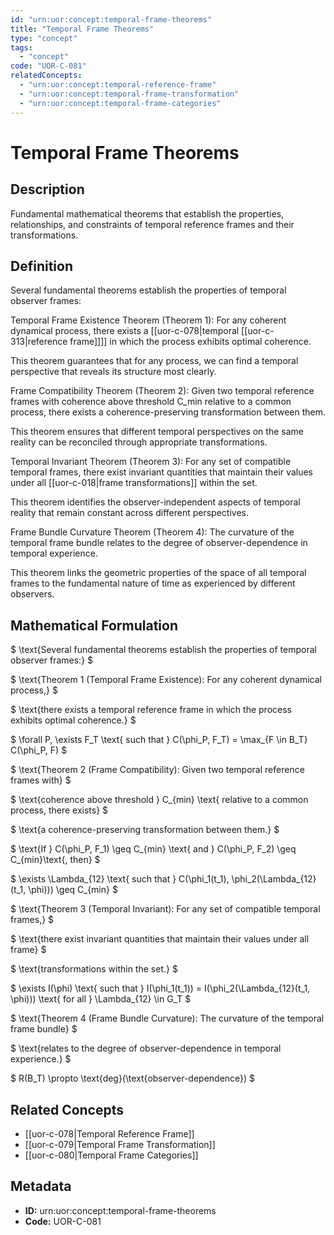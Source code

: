 ```yaml
---
id: "urn:uor:concept:temporal-frame-theorems"
title: "Temporal Frame Theorems"
type: "concept"
tags:
  - "concept"
code: "UOR-C-081"
relatedConcepts:
  - "urn:uor:concept:temporal-reference-frame"
  - "urn:uor:concept:temporal-frame-transformation"
  - "urn:uor:concept:temporal-frame-categories"
---
```


# Temporal Frame Theorems

## Description

Fundamental mathematical theorems that establish the properties, relationships, and constraints of temporal reference frames and their transformations.

## Definition

Several fundamental theorems establish the properties of temporal observer frames:

Temporal Frame Existence Theorem (Theorem 1): For any coherent dynamical process, there exists a [[uor-c-078|temporal [[uor-c-313|reference frame]]]] in which the process exhibits optimal coherence.

This theorem guarantees that for any process, we can find a temporal perspective that reveals its structure most clearly.

Frame Compatibility Theorem (Theorem 2): Given two temporal reference frames with coherence above threshold C_min relative to a common process, there exists a coherence-preserving transformation between them.

This theorem ensures that different temporal perspectives on the same reality can be reconciled through appropriate transformations.

Temporal Invariant Theorem (Theorem 3): For any set of compatible temporal frames, there exist invariant quantities that maintain their values under all [[uor-c-018|frame transformations]] within the set.

This theorem identifies the observer-independent aspects of temporal reality that remain constant across different perspectives.

Frame Bundle Curvature Theorem (Theorem 4): The curvature of the temporal frame bundle relates to the degree of observer-dependence in temporal experience.

This theorem links the geometric properties of the space of all temporal frames to the fundamental nature of time as experienced by different observers.

## Mathematical Formulation

$
\text{Several fundamental theorems establish the properties of temporal observer frames:}
$

$
\text{Theorem 1 (Temporal Frame Existence): For any coherent dynamical process,}
$

$
\text{there exists a temporal reference frame in which the process exhibits optimal coherence.}
$

$
\forall P, \exists F_T \text{ such that } C(\phi_P, F_T) = \max_{F \in B_T} C(\phi_P, F)
$

$
\text{Theorem 2 (Frame Compatibility): Given two temporal reference frames with}
$

$
\text{coherence above threshold } C_{min} \text{ relative to a common process, there exists}
$

$
\text{a coherence-preserving transformation between them.}
$

$
\text{If } C(\phi_P, F_1) \geq C_{min} \text{ and } C(\phi_P, F_2) \geq C_{min}\text{, then}
$

$
\exists \Lambda_{12} \text{ such that } C(\phi_1(t_1), \phi_2(\Lambda_{12}(t_1, \phi))) \geq C_{min}
$

$
\text{Theorem 3 (Temporal Invariant): For any set of compatible temporal frames,}
$

$
\text{there exist invariant quantities that maintain their values under all frame}
$

$
\text{transformations within the set.}
$

$
\exists I(\phi) \text{ such that } I(\phi_1(t_1)) = I(\phi_2(\Lambda_{12}(t_1, \phi))) \text{ for all } \Lambda_{12} \in G_T
$

$
\text{Theorem 4 (Frame Bundle Curvature): The curvature of the temporal frame bundle}
$

$
\text{relates to the degree of observer-dependence in temporal experience.}
$

$
R(B_T) \propto \text{deg}(\text{observer-dependence})
$

## Related Concepts

- [[uor-c-078|Temporal Reference Frame]]
- [[uor-c-079|Temporal Frame Transformation]]
- [[uor-c-080|Temporal Frame Categories]]

## Metadata

- **ID:** urn:uor:concept:temporal-frame-theorems
- **Code:** UOR-C-081

